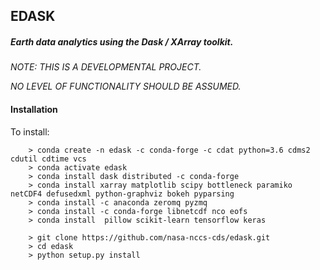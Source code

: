 ## EDASK

##### Earth data analytics using the Dask / XArray toolkit.

  *NOTE: THIS IS A DEVELOPMENTAL PROJECT.*
  
  *NO LEVEL OF FUNCTIONALITY SHOULD BE ASSUMED.*

#### Installation

To install:
```
    > conda create -n edask -c conda-forge -c cdat python=3.6 cdms2 cdutil cdtime vcs
    > conda activate edask
    > conda install dask distributed -c conda-forge
    > conda install xarray matplotlib scipy bottleneck paramiko netCDF4 defusedxml python-graphviz bokeh pyparsing 
    > conda install -c anaconda zeromq pyzmq
    > conda install -c conda-forge libnetcdf nco eofs
    > conda install  pillow scikit-learn tensorflow keras
    
    > git clone https://github.com/nasa-nccs-cds/edask.git
    > cd edask
    > python setup.py install

```
